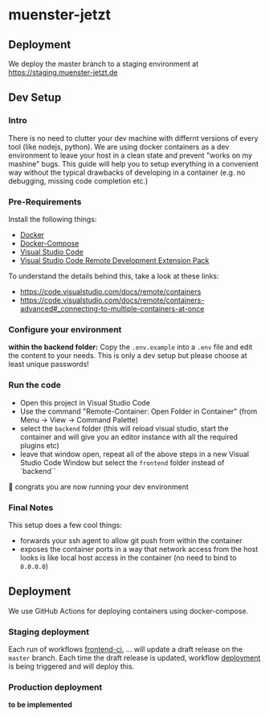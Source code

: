 # muenster-jetzt

## Deployment

We deploy the master branch to a staging environment at https://staging.muenster-jetzt.de

## Dev Setup
### Intro

There is no need to clutter your dev machine with differnt versions of every tool (like nodejs, python).
We are using docker containers as a dev environment to leave your host in a clean state and prevent "works on my mashine" bugs.
This guide will help you to setup everything in a convenient way without the typical drawbacks of developing in a container (e.g. no debugging, missing code completion etc.)

### Pre-Requirements
Install the following things:
* [Docker](https://www.docker.com/)
* [Docker-Compose](https://docs.docker.com/compose/)
* [Visual Studio Code](https://code.visualstudio.com/)
* [Visual Studio Code Remote Development Extension Pack](https://marketplace.visualstudio.com/items?itemName=ms-vscode-remote.vscode-remote-extensionpack)

To understand the details behind this, take a look at these links:
* https://code.visualstudio.com/docs/remote/containers
* https://code.visualstudio.com/docs/remote/containers-advanced#_connecting-to-multiple-containers-at-once

### Configure your environment
**within the backend folder:** Copy the `.env.example` into a `.env` file and edit the content to your needs. This is only a dev setup but please choose at least unique passwords!

### Run the code
* Open this project in Visual Studio Code
* Use the command "Remote-Container: Open Folder in Container" (from Menu -> View -> Command Palette)
* select the `backend` folder (this will reload visual studio, start the container and will give you an editor instance with all the required plugins etc)
* leave that window open, repeat all of the above steps in a new Visual Studio Code Window but select the `frontend` folder instead of `backend``

🎉 congrats you are now running your dev environment

### Final Notes

This setup does a few cool things:
* forwards your ssh agent to allow git push from within the container
* exposes the container ports in a way that network access from the host looks is like local host access in the container (no need to bind to `0.0.0.0`)

## Deployment

We use GitHub Actions for deploying containers using docker-compose.

### Staging deployment

Each run of workflows [frontend-ci][workflow frontend-ci], ... will update a draft release on the `master` branch.
Each time the draft release is updated, workflow [deployment][workflow deployment] is being triggered and will deploy this.

### Production deployment

**to be implemented**

<!--

Either:

- Production deployments are made using the same [deployment workflow][workflow deployment] as used for staging.

Or:

- Once the draft release is converted to an actual release, it will be deployed to production using the same [deployment workflow][workflow deployment] as used for staging.

 -->


[workflow frontend-ci]: .github/workflows/frontend.yaml
[workflow deployment]: .github/workflows/deployment.yaml
